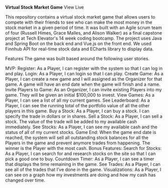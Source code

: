 **Virtual Stock Market Game**
View Live

This repository contains a virtual stock market game that allows users to compete with their friends to see who can make the most money in the stock market in a given period of time. It was built with an Agile scrum team of four (Russell Himes, Grace Malles, and Alison Walker) as a final capstone project at Tech Elevator's 14 week coding bootcamp. The project uses Java and Spring Boot on the back end and Vue.js on the front end. We used Finnhub API for real-time stock data and ECharts library to display data.

Features
The game was built based around the following user stories.

MVP:
Register: As a Player, I can register with the system so that I can log in and play.
Login: As a Player, I can login so that I can play.
Create Game: As a Player, I can create a new game and I will assigned as the Organizer for that game. A game will have an end date when the game will finish and a name.
Invite Players to Game: As an Organizer, I can invite existing Players into my game. They will be given an initial $100,000 to invest.
View Games: As a Player, I can see a list of all my current games.
See Leaderboard: As a Player, I can see the running total of the portfolio value of all the other players in this game.
Buy a Stock: As a Player, I can buy a stock. I can specify the trade in dollars or in shares.
Sell a Stock: As a Player, I can sell a stock. The value of the trade will be added to my available cash immediately.
See Stocks: As a Player, I can see my available cash and the status of all of my current stocks.
Game End: When the game end date is reached, the system will sell all outstanding stock balances for all the Players in the game and prevent anymore trades from happening. The winner is the Player with the most cash.
Bonus Features:
Search for Stocks: As a Player, I can search for and research stocks on the site so that I can pick a good one to buy.
Countdown Timer: As a Player, I can see a timer that displays the time remaining in the game.
See Trades: As a Player, I can see all of the trades that I’ve done in the game.
Visualizations: As a Player, I can see on a graph how my investments are doing and how my cash has changed over time.
